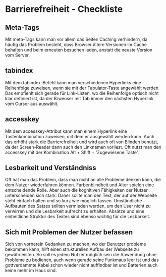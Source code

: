 # Barrierefreiheit - Checkliste

## Meta-Tags
Mit meta-Tags kann man vor allem das Seiten Caching verhindern, da häufig das Problem besteht, dass Browser ältere Versionen im Cache behalten und beim erneuten besuchen laden, anstatt die neuste Version vom Server.

## tabindex

Mit dem tabindex-Befehl kann man verschiedenen Hyperlinks eine Reihenfolge zuweisen, wenn sie mit der Tabulator-Taste angewählt werden.
Das empfiehlt sich gerade für Link-Listen, wo die Reihenfolge optisch nicht klar definiert ist, da der Brweoser mit Tab immer den nächsten Hyperlink vom Cursor aus auswählt.

## accesskey

Mit dem accesskey-Attribut kann man einem Hyperlink eine Tastenkombination zuweisen, mit dem er ausgewählt werden kann. Auch das erhöht stark die Barrierefreiheit und wird auch oft von Blinden benutzt, da der Screen-Reader dann auch den Linknamen vorliest.
Oft nutzt man den accesskey mit der Kombination Alt + Shift + 'Zugewiesene Taste'.

## Lesbarkeit und Verständniss

Oft hat man das Problem, dass man nicht an alle Probleme denken kann, die dem Nutzer wiederfahren können. Farbenblindheit und Alter spielen eine entscheidende Rolle. Aber auch die kognitiven Fähigkeiten der Nutzer unterscheiden sich stark.
Daher sollte man den Text, der auf der Webseite steht einfach halten und so kurz wie möglich fassen. Umständliche Aufbauten des Satzes sollten vermieden werden, um den User nicht zu verwirren und die Lesbarkeit aufrecht zu erhalten. Absätze
und eine einheitliche Struktur des Textes sind ebenso wichtig für die Lesbarkeit.

## Sich mit Problemen der Nutzer befassen

Sich von vornerein Gedanken zu machen, wo der Benutzer probleme bekommen kann, hilft einen strukturellen Aufbau der Webseite zu gewährleisten. So soll es jedem Nutzer möglich sein die Anwendung ohne Probleme zu bedienen, auch wenn gerade seine Funkmaus leer ist und das gottverdammte Kabel schon wieder nicht auffindbar ist und Batterien auch keine mehr im Haus sind.